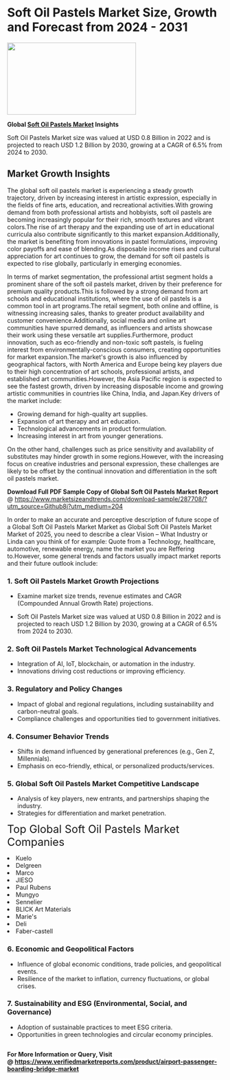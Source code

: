 <H1>Soft Oil Pastels Market Size, Growth and Forecast from 2024 - 2031</H1><img class="aligncenter size-medium wp-image-584254" src="https://thirdeyenews.in/wp-content/uploads/2024/09/Global-Market-Research-300x168.jpeg" alt="" width="300" height="168" /><p><strong>Global&nbsp;<a href="https://www.marketsizeandtrends.com/download-sample/287708/?utm_source=Github8j?utm_medium=204">Soft Oil Pastels Market</a> Insights</strong></p><p>Soft Oil Pastels Market size was valued at USD 0.8 Billion in 2022 and is projected to reach USD 1.2 Billion by 2030, growing at a CAGR of 6.5% from 2024 to 2030.</p><p><h2>Market Growth Insights</h2> <p>The global soft oil pastels market is experiencing a steady growth trajectory, driven by increasing interest in artistic expression, especially in the fields of fine arts, education, and recreational activities.With growing demand from both professional artists and hobbyists, soft oil pastels are becoming increasingly popular for their rich, smooth textures and vibrant colors.The rise of art therapy and the expanding use of art in educational curricula also contribute significantly to this market expansion.Additionally, the market is benefiting from innovations in pastel formulations, improving color payoffs and ease of blending.As disposable income rises and cultural appreciation for art continues to grow, the demand for soft oil pastels is expected to rise globally, particularly in emerging economies.</p> <p>In terms of market segmentation, the professional artist segment holds a prominent share of the soft oil pastels market, driven by their preference for premium quality products.This is followed by a strong demand from art schools and educational institutions, where the use of oil pastels is a common tool in art programs.The retail segment, both online and offline, is witnessing increasing sales, thanks to greater product availability and customer convenience.Additionally, social media and online art communities have spurred demand, as influencers and artists showcase their work using these versatile art supplies.Furthermore, product innovation, such as eco-friendly and non-toxic soft pastels, is fueling interest from environmentally-conscious consumers, creating opportunities for market expansion.The market's growth is also influenced by geographical factors, with North America and Europe being key players due to their high concentration of art schools, professional artists, and established art communities.However, the Asia Pacific region is expected to see the fastest growth, driven by increasing disposable income and growing artistic communities in countries like China, India, and Japan.Key drivers of the market include: <ul> <li>Growing demand for high-quality art supplies.</li> <li>Expansion of art therapy and art education.</li> <li>Technological advancements in product formulation.</li> <li>Increasing interest in art from younger generations.</li> </ul> <p>On the other hand, challenges such as price sensitivity and availability of substitutes may hinder growth in some regions.However, with the increasing focus on creative industries and personal expression, these challenges are likely to be offset by the continual innovation and differentiation in the soft oil pastels market.</p> <p></p><p><span class=""><strong>Download Full PDF Sample Copy of Global Soft Oil Pastels Market Report</strong> @ <a href="https://www.marketsizeandtrends.com/download-sample/287708/?utm_source=Github8j?utm_medium=204" target="_blank">https://www.marketsizeandtrends.com/download-sample/287708/?utm_source=Github8j?utm_medium=204</a></span></p><p>In order to make an accurate and perceptive description of future scope of a Global&nbsp;Soft Oil Pastels Market Market as Global&nbsp;Soft Oil Pastels Market Market of 2025, you need to describe a clear Vision &ndash; What Industry or Linda can you think of for example: Quote from a Technology, healthcare, automotive, renewable energy, name the market you are Reffering to.However, some general trends and factors usually impact market reports and their future outlook include:</p><h3>1.&nbsp;<strong>Soft Oil Pastels Market Growth Projections</strong></h3><ul><li>Examine market size trends, revenue estimates and CAGR (Compounded Annual Growth Rate) projections.</li><li><p>Soft Oil Pastels Market size was valued at USD 0.8 Billion in 2022 and is projected to reach USD 1.2 Billion by 2030, growing at a CAGR of 6.5% from 2024 to 2030.</p></li></ul><h3>2.&nbsp;<strong>Soft Oil Pastels Market Technological Advancements</strong></h3><ul><li>Integration of AI, IoT, blockchain, or automation in the industry.</li><li>Innovations driving cost reductions or improving efficiency.</li></ul><h3>3.&nbsp;<strong>Regulatory and Policy Changes</strong></h3><ul><li>Impact of global and regional regulations, including sustainability and carbon-neutral goals.</li><li>Compliance challenges and opportunities tied to government initiatives.</li></ul><h3>4.&nbsp;<strong>Consumer Behavior Trends</strong></h3><ul><li>Shifts in demand influenced by generational preferences (e.g., Gen Z, Millennials).</li><li>Emphasis on eco-friendly, ethical, or personalized products/services.</li></ul><h3>5.&nbsp;<strong>Global Soft Oil Pastels Market Competitive Landscape</strong></h3><ul><li>Analysis of key players, new entrants, and partnerships shaping the industry.</li><li>Strategies for differentiation and market penetration.</li></ul><p data-pm-slice="1 1 []"><span style="color: inherit; font-family: inherit; font-size: 25px;">Top Global Soft Oil Pastels Market Companies</span></p><div class="" data-test-id=""><p><li>Kuelo</li><li> Delgreen</li><li> Marco</li><li> JIESO</li><li> Paul Rubens</li><li> Mungyo</li><li> Sennelier</li><li> BLICK Art Materials</li><li> Marie's</li><li> Deli</li><li> Faber-castell</li></p></div><h3>6.&nbsp;<strong>Economic and Geopolitical Factors</strong></h3><ul><li>Influence of global economic conditions, trade policies, and geopolitical events.</li><li>Resilience of the market to inflation, currency fluctuations, or global crises.</li></ul><h3>7.&nbsp;<strong>Sustainability and ESG (Environmental, Social, and Governance)</strong></h3><ul><li>Adoption of sustainable practices to meet ESG criteria.</li><li>Opportunities in green technologies and circular economy principles.</li></ul><h2><strong style="font-size: 14px;">For More Information or Query, Visit @&nbsp;</strong><a style="background-color: #ffffff; font-size: 14px;" href="https://www.marketsizeandtrends.com/report/soft-oil-pastels-market/" target="_blank">https://www.verifiedmarketreports.com/product/airport-passenger-boarding-bridge-market</a></h2>